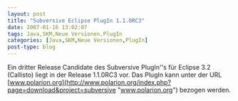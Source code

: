 ```yaml
---
layout: post
title: "Subversive Eclipse PlugIn 1.1.0RC3"
date: 2007-01-16 13:02:07
tags: Java,SKM,Neue Versionen,PlugIn
categories: [Java,SKM,Neue Versionen,PlugIn]
post-type: blog
---
```

Ein dritter Release Candidate des Subversive PlugIn''s für Eclipse 3.2 (Callisto) liegt in der Release 1.1.0RC3 vor. Das PlugIn 
kann unter der URL [www.polarion.org](http://www.polarion.org/index.php?page=download&project=subversive "www.polarion.org") bezogen werden.
